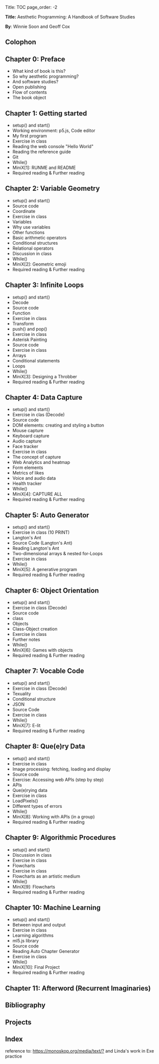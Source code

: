 Title: TOC
page_order: -2

**Title:** Aesthetic Programming: A Handbook of Software Studies

**By**: Winnie Soon and Geoff Cox

## Colophon

## Chapter 0: Preface
* What kind of book is this?
* So why aesthetic programming?
* And software studies?
* Open publishing
* Flow of contents
* The book object

## Chapter 1: Getting started
* setup() and start()
* Working environment: p5.js, Code editor
* My first program
* Exercise in class
* Reading the web console "Hello World"
* Reading the reference guide
* Git
* While()
* MiniX[1]: RUNME and README
* Required reading & Further reading

## Chapter 2: Variable Geometry
* setup() and start()
* Source code
* Coordinate
* Exercise in class
* Variables
* Why use variables
* Other functions
* Basic arithmetic operators
* Conditional structures
* Relational operators
* Discussion in class
* While()
* MiniX[2]: Geometric emoji
* Required reading & Further reading

## Chapter 3: Infinite Loops
* setup() and start()
* Decode
* Source code
* Function
* Exercise in class
* Transform
* push() and pop()
* Exercise in class  
* Asterisk Painting
* Source code
* Exercise in class
* Arrays
* Conditional statements
* Loops
* While()
* MiniX[3]: Designing a Throbber
* Required reading & Further reading

## Chapter 4: Data Capture
* setup() and start()
* Exercise in clas (Decode)
* Source code
* DOM elements: creating and styling a button
* Mouse capture
* Keyboard capture
* Audio capture
* Face tracker
* Exercise in class
* The concept of capture
* Web Analytics and heatmap
* Form elements
* Metrics of likes
* Voice and audio data
* Health tracker
* While()
* MiniX[4]: CAPTURE ALL
* Required reading & Further reading

## Chapter 5: Auto Generator
* setup() and start()
* Exercise in class (10 PRINT)
* Langton's Ant
* Source Code (Langton's Ant)
* Reading Langton's Ant
* Two-dimensional arrays & nested for-Loops
* Exercise in class
* While()
* MiniX[5]: A generative program
* Required reading & Further reading

## Chapter 6: Object Orientation
* setup() and start()
* Exercise in class (Decode)
* Source code
* class
* Objects
* Class-Object creation
* Exercise in class
* Further notes
* While()
* MiniX[6]: Games with objects
* Required reading & Further reading

## Chapter 7: Vocable Code
* setup() and start()
* Exercise in class (Decode)
* Texuality
* Conditional structure
* JSON
* Source Code
* Exercise in class
* While()
* MiniX[7]: E-lit
* Required reading & Further reading

## Chapter 8: Que(e)ry Data
* setup() and start()
* Exercise in class
* Image processing: fetching, loading and display
* Source code
* Exercise: Accessing web APIs (step by step)
* APIs
* Que(e)rying data
* Exercise in class
* LoadPixels()
* Different types of errors
* While()
* MiniX[8]: Working with APIs (in a group)
* Required reading & Further reading

## Chapter 9: Algorithmic Procedures
* setup() and start()
* Discussion in class
* Exercise in class
* Flowcharts
* Exercise in class
* Flowcharts as an artistic medium
* While()
* MiniX[9]: Flowcharts
* Required reading & Further reading

## Chapter 10: Machine Learning
* setup() and start()
* Between input and output
* Exercise in class
* Learning algorithms
* ml5.js library
* Source code
* Reading Auto Chapter Generator
* Exercise in class
* While()
* MiniX[10]: Final Project
* Required reading & Further reading

## Chapter 11: Afterword (Recurrent Imaginaries)

## Bibliography

## Projects

## Index
reference to: <https://monoskop.org/media/text/?> and Linda's work in Exe practice
